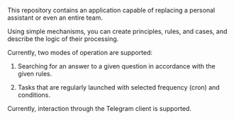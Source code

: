 This repository contains an application capable of replacing a personal assistant or even an entire team.

Using simple mechanisms, you can create principles, rules, and cases, and describe the logic of their processing.

Currently, two modes of operation are supported:

1. Searching for an answer to a given question in accordance with the given rules.

2. Tasks that are regularly launched with selected frequency (cron) and conditions.

Currently, interaction through the Telegram client is supported.
